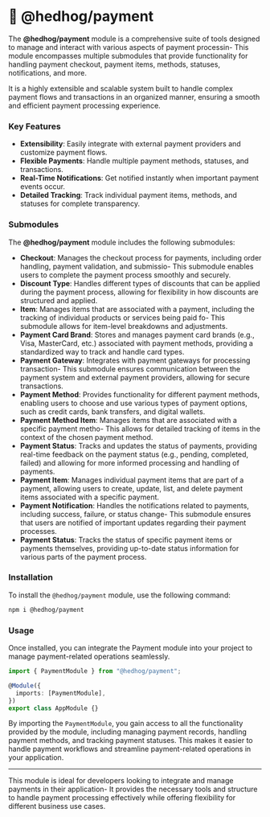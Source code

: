 # 🦔 @hedhog/payment

The **@hedhog/payment** module is a comprehensive suite of tools designed to manage and interact with various aspects of payment processin- This module encompasses multiple submodules that provide functionality for handling payment checkout, payment items, methods, statuses, notifications, and more.

It is a highly extensible and scalable system built to handle complex payment flows and transactions in an organized manner, ensuring a smooth and efficient payment processing experience.

### Key Features

- **Extensibility**: Easily integrate with external payment providers and customize payment flows.
- **Flexible Payments**: Handle multiple payment methods, statuses, and transactions.
- **Real-Time Notifications**: Get notified instantly when important payment events occur.
- **Detailed Tracking**: Track individual payment items, methods, and statuses for complete transparency.

### Submodules

The **@hedhog/payment** module includes the following submodules:

- **Checkout**: Manages the checkout process for payments, including order handling, payment validation, and submissio- This submodule enables users to complete the payment process smoothly and securely.
- **Discount Type**: Handles different types of discounts that can be applied during the payment process, allowing for flexibility in how discounts are structured and applied.
- **Item**: Manages items that are associated with a payment, including the tracking of individual products or services being paid fo- This submodule allows for item-level breakdowns and adjustments.
- **Payment Card Brand**: Stores and manages payment card brands (e.g., Visa, MasterCard, etc.) associated with payment methods, providing a standardized way to track and handle card types.
- **Payment Gateway**: Integrates with payment gateways for processing transaction- This submodule ensures communication between the payment system and external payment providers, allowing for secure transactions.
- **Payment Method**: Provides functionality for different payment methods, enabling users to choose and use various types of payment options, such as credit cards, bank transfers, and digital wallets.
- **Payment Method Item**: Manages items that are associated with a specific payment metho- This allows for detailed tracking of items in the context of the chosen payment method.
- **Payment Status**: Tracks and updates the status of payments, providing real-time feedback on the payment status (e.g., pending, completed, failed) and allowing for more informed processing and handling of payments.
- **Payment Item**: Manages individual payment items that are part of a payment, allowing users to create, update, list, and delete payment items associated with a specific payment.
- **Payment Notification**: Handles the notifications related to payments, including success, failure, or status change- This submodule ensures that users are notified of important updates regarding their payment processes.
- **Payment Status**: Tracks the status of specific payment items or payments themselves, providing up-to-date status information for various parts of the payment process.

### Installation

To install the `@hedhog/payment` module, use the following command:

```bash
npm i @hedhog/payment
```

### Usage

Once installed, you can integrate the Payment module into your project to manage payment-related operations seamlessly.

```typescript
import { PaymentModule } from "@hedhog/payment";

@Module({
  imports: [PaymentModule],
})
export class AppModule {}
```

By importing the `PaymentModule`, you gain access to all the functionality provided by the module, including managing payment records, handling payment methods, and tracking payment statuses. This makes it easier to handle payment workflows and streamline payment-related operations in your application.

---

This module is ideal for developers looking to integrate and manage payments in their application- It provides the necessary tools and structure to handle payment processing effectively while offering flexibility for different business use cases.
